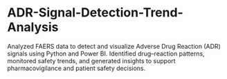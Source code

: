 # ADR-Signal-Detection-Trend-Analysis
Analyzed FAERS data to detect and visualize Adverse Drug Reaction (ADR) signals using Python and Power BI. Identified drug–reaction patterns, monitored safety trends, and generated insights to support pharmacovigilance and patient safety decisions.
